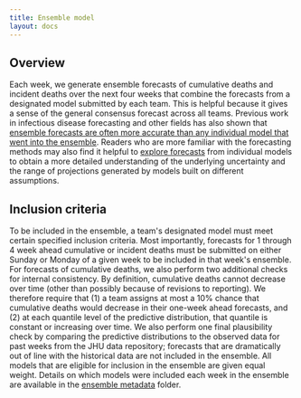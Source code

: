 ```yaml
---
title: Ensemble model
layout: docs
---
```


## Overview
Each week, we generate ensemble forecasts of cumulative deaths and incident deaths over the next four weeks that combine the forecasts from a designated model submitted by each team.  This is helpful because it gives a sense of the general consensus forecast across all teams.  Previous work in infectious disease forecasting and other fields has also shown that <a href="https://journals.plos.org/ploscompbiol/article?id=10.1371/journal.pcbi.1007486" target="_blank">ensemble forecasts are often more accurate than any individual model that went into the ensemble</a>.  Readers who are more familiar with the forecasting methods may also find it helpful to <a href="https://reichlab.io/covid19-forecast-hub/" target="_blank">explore forecasts</a> from individual models to obtain a more detailed understanding of the underlying uncertainty and the range of projections generated by models built on different assumptions.

## Inclusion criteria
To be included in the ensemble, a team's designated model must meet certain specified inclusion criteria.  Most importantly, forecasts for 1 through 4 week ahead cumulative or incident deaths must be submitted on either Sunday or Monday of a given week to be included in that week's ensemble.  For forecasts of cumulative deaths, we also perform two additional checks for internal consistency.  By definition, cumulative deaths cannot decrease over time (other than possibly because of revisions to reporting).  We therefore require that (1) a team assigns at most a 10% chance that cumulative deaths would decrease in their one-week ahead forecasts, and (2) at each quantile level of the predictive distribution, that quantile is constant or increasing over time.  We also perform one final plausibility check by comparing the predictive distributions to the observed data for past weeks from the JHU data repository; forecasts that are dramatically out of line with the historical data are not included in the ensemble.  All models that are eligible for inclusion in the ensemble are given equal weight.  Details on which models were included each week in the ensemble are available in the <a href="https://github.com/reichlab/covid19-forecast-hub/tree/master/ensemble-metadata" target="_blank">ensemble metadata</a> folder.